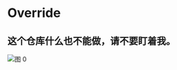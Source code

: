 # Override

## 这个仓库什么也不能做，请不要盯着我。

![图 0](https://storage.xifan.fun/28d98c07eb5c0387defac1d74a6dfedbe7146ce8599d780b33e51b5b49a9996f.png)